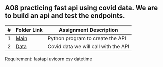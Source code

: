 ##  A08 practicing fast api using covid data. We are to build an api and test the endpoints.

|   #   | Folder Link | Assignment Description |
| :---: | ----------- | ---------------------- |
|   1   |     [Main](Main.py)     | Python program to create the API                       |
|   2   |     [Data](Data.csv)     | Covid data we will call with the API                                     |


Requirement:
fastapi
uvicorn
csv
datetime